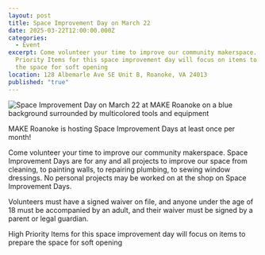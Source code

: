 ```yaml
---
layout: post
title: Space Improvement Day on March 22
date: 2025-03-22T12:00:00.000Z
categories:
  - Event
excerpt: Come volunteer your time to improve our community makerspace. High
  Priority Items for this space improvement day will focus on items to prepare
  the space for soft opening
location: 128 Albemarle Ave SE Unit B, Roanoke, VA 24013
published: "true"
---
```

![Space Improvement Day on March 22 at MAKE Roanoke on a blue background surrounded by multicolored tools and equipment](/assets/images/2025-3-22-space-improvement-day.png)

MAKE Roanoke is hosting Space Improvement Days at least once per month!

Come volunteer your time to improve our community makerspace. Space Improvement Days are for any and all projects to improve our space from cleaning, to painting walls, to repairing plumbing, to sewing window dressings. No personal projects may be worked on at the shop on Space Improvement Days.

Volunteers must have a signed waiver on file, and anyone under the age of 18 must be accompanied by an adult, and their waiver must be signed by a parent or legal guardian.

High Priority Items for this space improvement day will focus on items to prepare the space for soft opening
